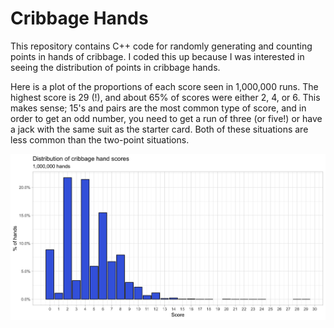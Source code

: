 # Cribbage Hands

This repository contains C++ code for randomly generating and counting points in hands of cribbage. I coded this up because I was interested in seeing the distribution of points in cribbage hands.

Here is a plot of the proportions of each score seen in 1,000,000 runs. The highest score is 29 (!), and about 65% of scores were either 2, 4, or 6. This makes sense; 15's and pairs are the most common type of score, and in order to get an odd number, you need to get a run of three (or five!) or have a jack with the same suit as the starter card. Both of these situations are less common than the two-point situations.

![Cribbage Scores, 1,000,000 hands](https://github.com/awstringer1/cribbage/blob/master/score-run-plot.png)
